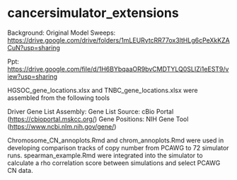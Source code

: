 # cancersimulator_extensions

Background:
Original Model Sweeps: https://drive.google.com/drive/folders/1mLEURytcRR77ox3ltHLg6cPeXkKZACuN?usp=sharing

Ppt: https://drive.google.com/file/d/1H6BYbqaaOR9bvCMDTYLQ0SLIZi1eEST9/view?usp=sharing

HGSOC_gene_locations.xlsx and TNBC_gene_locations.xlsx were assembled from the following tools
 
Driver Gene List Assembly:
Gene List Source: cBio Portal (https://cbioportal.mskcc.org/)
Gene Positions: NIH Gene Tool (https://www.ncbi.nlm.nih.gov/gene/)

Chromosome_CN_annoplots.Rmd and chrom_annoplots.Rmd were used in developing comparison tracks of copy number from PCAWG to 72 simulator runs.
spearman_example.Rmd were integrated into the simulator to calculate a rho correlation score between simulations and select PCAWG CN data. 

